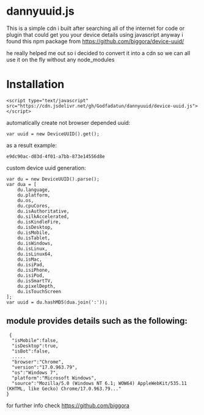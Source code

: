# dannyuuid.js

This is a simple cdn i built after searching all of the internet for code or plugin that could get you your device details using javascript anyway i found this 
npm package from https://github.com/biggora/device-uuid/

he really helped me out so i decided to convert it into a cdn so we can all use it on the fly without any node_modules

# Installation

    <script type="text/javascript" src="https://cdn.jsdelivr.net/gh/Godfadatun/dannyuuid/device-uuid.js"></script>




automatically create not browser depended uuid:

    var uuid = new DeviceUUID().get();

as a result example:

    e9dc90ac-d03d-4f01-a7bb-873e14556d8e

custom device uuid generation:

    var du = new DeviceUUID().parse();
    var dua = [
        du.language,
        du.platform,
        du.os,
        du.cpuCores,
        du.isAuthoritative,
        du.silkAccelerated,
        du.isKindleFire,
        du.isDesktop,
        du.isMobile,
        du.isTablet,
        du.isWindows,
        du.isLinux,
        du.isLinux64,
        du.isMac,
        du.isiPad,
        du.isiPhone,
        du.isiPod,
        du.isSmartTV,
        du.pixelDepth,
        du.isTouchScreen
    ];
    var uuid = du.hashMD5(dua.join(':'));

## module provides details such as the following:

     {
      "isMobile":false,
      "isDesktop":true,
      "isBot":false,
      .....
      "browser":"Chrome",
      "version":"17.0.963.79",
      "os":"Windows 7",
      "platform":"Microsoft Windows",
      "source":"Mozilla/5.0 (Windows NT 6.1; WOW64) AppleWebKit/535.11 (KHTML, like Gecko) Chrome/17.0.963.79..."
    }

for further info check https://github.com/biggora
